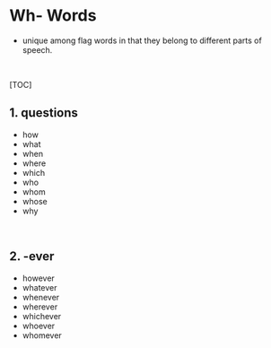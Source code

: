# Wh- Words

+ unique among flag words in that they belong to different parts of speech.

<br>

<style>
  h1 {
    counter-reset: h2
  }
  h2:before {
    counter-increment: h2;
    content: counter(h2) ". "
  }
</style>

[TOC]

## questions

+ how
+ what
+ when
+ where
+ which
+ who
+ whom
+ whose
+ why

<br>

## -ever

+ however
+ whatever
+ whenever
+ wherever
+ whichever
+ whoever
+ whomever
